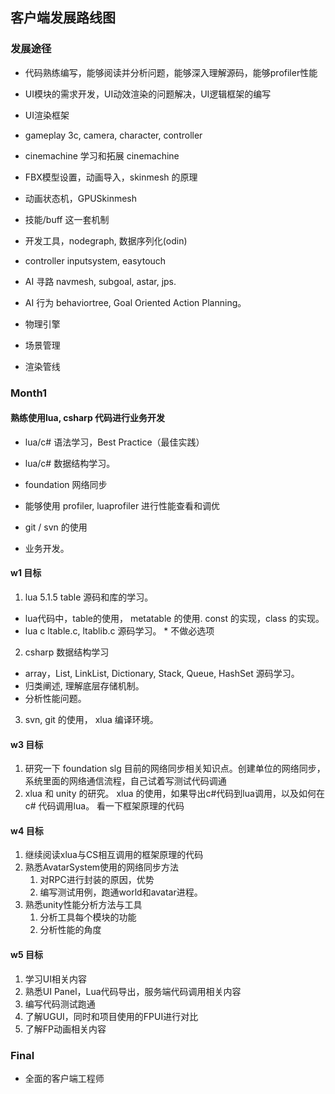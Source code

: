 ## 客户端发展路线图

### 发展途径

- 代码熟练编写，能够阅读并分析问题，能够深入理解源码，能够profiler性能
- UI模块的需求开发，UI动效渲染的问题解决，UI逻辑框架的编写
- UI渲染框架

- gameplay 3c, camera, character, controller
- cinemachine 学习和拓展 cinemachine
- FBX模型设置，动画导入，skinmesh 的原理
- 动画状态机，GPUSkinmesh
- 技能/buff 这一套机制
- 开发工具，nodegraph, 数据序列化(odin)
- controller inputsystem, easytouch
- AI 寻路 navmesh, subgoal, astar, jps.
- AI 行为 behaviortree, Goal Oriented Action Planning。

- 物理引擎
- 场景管理
- 渲染管线

### Month1

#### 熟练使用lua, csharp 代码进行业务开发

- lua/c# 语法学习，Best Practice（最佳实践）
- lua/c# 数据结构学习。
- foundation 网络同步
- 能够使用 profiler, luaprofiler 进行性能查看和调优
- git / svn 的使用

- 业务开发。

#### w1 目标

1. lua 5.1.5 table 源码和库的学习。 

- lua代码中，table的使用， metatable 的使用. const 的实现，class 的实现。
- lua c ltable.c, ltablib.c 源码学习。 * 不做必选项

2. csharp 数据结构学习

- array，List, LinkList, Dictionary, Stack, Queue, HashSet 源码学习。
- 归类阐述, 理解底层存储机制。
- 分析性能问题。

3. svn, git 的使用， xlua 编译环境。


#### w3 目标
1. 研究一下 foundation slg 目前的网络同步相关知识点。创建单位的网络同步，系统里面的网络通信流程，自己试着写测试代码调通
2. xlua 和 unity 的研究。 xlua 的使用，如果导出c#代码到lua调用，以及如何在 c# 代码调用lua。 看一下框架原理的代码


#### w4 目标

1. 继续阅读xlua与CS相互调用的框架原理的代码
2. 熟悉AvatarSystem使用的网络同步方法
    1. 对RPC进行封装的原因，优势
    2. 编写测试用例，跑通world和avatar进程。
3. 熟悉unity性能分析方法与工具
    1. 分析工具每个模块的功能
    2. 分析性能的角度


#### w5 目标
1. 学习UI相关内容
  1. 熟悉UI Panel，Lua代码导出，服务端代码调用相关内容
  2. 编写代码测试跑通
2. 了解UGUI，同时和项目使用的FPUI进行对比
3. 了解FP动画相关内容

### Final

- 全面的客户端工程师


